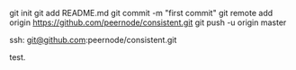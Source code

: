 git init
git add README.md
git commit -m "first commit"
git remote add origin https://github.com/peernode/consistent.git
git push -u origin master

ssh: git@github.com:peernode/consistent.git

test.